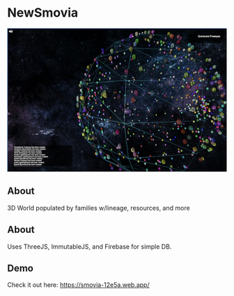 # NewSmovia
![New Smovia](https://github.com/ogmedia/NewSmovia/blob/main/newsmovia.png)
## About
3D World populated by families w/lineage, resources, and more

## About
Uses ThreeJS, ImmutableJS, and Firebase for simple DB.

## Demo
Check it out here: https://smovia-12e5a.web.app/
